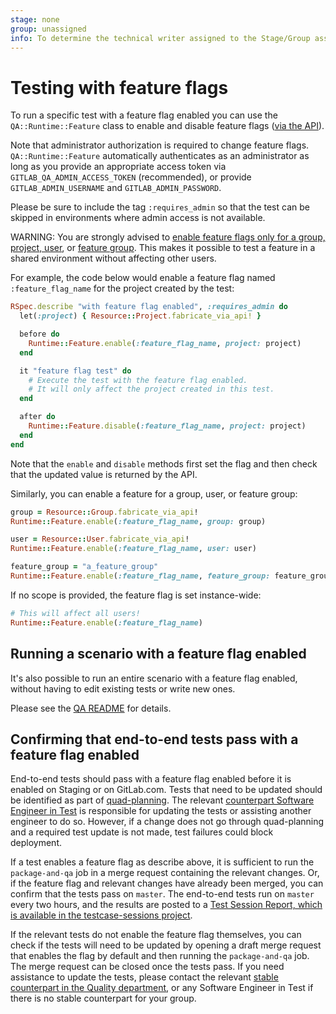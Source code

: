 ```yaml
---
stage: none
group: unassigned
info: To determine the technical writer assigned to the Stage/Group associated with this page, see https://about.gitlab.com/handbook/engineering/ux/technical-writing/#assignments
---
```


# Testing with feature flags

To run a specific test with a feature flag enabled you can use the `QA::Runtime::Feature` class to
enable and disable feature flags ([via the API](../../../api/features.md)).

Note that administrator authorization is required to change feature flags. `QA::Runtime::Feature`
automatically authenticates as an administrator as long as you provide an appropriate access
token via `GITLAB_QA_ADMIN_ACCESS_TOKEN` (recommended), or provide `GITLAB_ADMIN_USERNAME`
and `GITLAB_ADMIN_PASSWORD`.

Please be sure to include the tag `:requires_admin` so that the test can be skipped in environments
where admin access is not available.

WARNING:
You are strongly advised to [enable feature flags only for a group, project, user](../../feature_flags/index.md#feature-actors),
or [feature group](../../feature_flags/index.md#feature-groups). This makes it possible to
test a feature in a shared environment without affecting other users.

For example, the code below would enable a feature flag named `:feature_flag_name` for the project
created by the test:

```ruby
RSpec.describe "with feature flag enabled", :requires_admin do
  let(:project) { Resource::Project.fabricate_via_api! }

  before do
    Runtime::Feature.enable(:feature_flag_name, project: project)
  end

  it "feature flag test" do
    # Execute the test with the feature flag enabled.
    # It will only affect the project created in this test.
  end

  after do
    Runtime::Feature.disable(:feature_flag_name, project: project)
  end
end
```

Note that the `enable` and `disable` methods first set the flag and then check that the updated
value is returned by the API.

Similarly, you can enable a feature for a group, user, or feature group:

```ruby
group = Resource::Group.fabricate_via_api!
Runtime::Feature.enable(:feature_flag_name, group: group)

user = Resource::User.fabricate_via_api!
Runtime::Feature.enable(:feature_flag_name, user: user)

feature_group = "a_feature_group"
Runtime::Feature.enable(:feature_flag_name, feature_group: feature_group)
```

If no scope is provided, the feature flag is set instance-wide:

```ruby
# This will affect all users!
Runtime::Feature.enable(:feature_flag_name)
```

## Running a scenario with a feature flag enabled

It's also possible to run an entire scenario with a feature flag enabled, without having to edit
existing tests or write new ones.

Please see the [QA README](https://gitlab.com/gitlab-org/gitlab/tree/master/qa#running-tests-with-a-feature-flag-enabled)
for details.

## Confirming that end-to-end tests pass with a feature flag enabled

End-to-end tests should pass with a feature flag enabled before it is enabled on Staging or on GitLab.com. Tests that need to be updated should be identified as part of [quad-planning](https://about.gitlab.com/handbook/engineering/quality/quad-planning/). The relevant [counterpart Software Engineer in Test](https://about.gitlab.com/handbook/engineering/quality/#individual-contributors) is responsible for updating the tests or assisting another engineer to do so. However, if a change does not go through quad-planning and a required test update is not made, test failures could block deployment.

If a test enables a feature flag as describe above, it is sufficient to run the `package-and-qa` job in a merge request containing the relevant changes.
Or, if the feature flag and relevant changes have already been merged, you can confirm that the tests
pass on `master`. The end-to-end tests run on `master` every two hours, and the results are posted to a [Test
Session Report, which is available in the testcase-sessions project](https://gitlab.com/gitlab-org/quality/testcase-sessions/-/issues?label_name%5B%5D=found%3Amaster).

If the relevant tests do not enable the feature flag themselves, you can check if the tests will need
to be updated by opening a draft merge request that enables the flag by default and then running the `package-and-qa` job.
The merge request can be closed once the tests pass. If you need assistance to update the tests, please contact the relevant [stable counterpart in the Quality department](https://about.gitlab.com/handbook/engineering/quality/#individual-contributors), or any Software Engineer in Test if there is no stable counterpart for your group.
